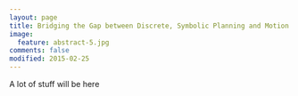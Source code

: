 ```yaml
---
layout: page
title: Bridging the Gap between Discrete, Symbolic Planning and Motion Control Optimization-based
image:
  feature: abstract-5.jpg
comments: false
modified: 2015-02-25
---
```


A lot of stuff will be here